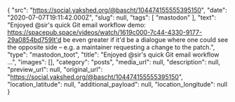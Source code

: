 {
  "src": "https://social.yakshed.org/@bascht/104474155555395150",
  "date": "2020-07-07T19:11:42.000Z",
  "slug": null,
  "tags": [
    "mastodon"
  ],
  "text": "Enjoyed @sir's quick Git email workflow demo: https://spacepub.space/videos/watch/1619c000-7c44-4330-9177-29a0854bd759It'd be even greater if it'd be a dialogue where one could see the opposite side – e.g. a maintainer requesting a change to the patch.",
  "type": "mastodon_toot",
  "title": "Enjoyed @sir's quick Git email workflow …",
  "images": [],
  "category": "posts",
  "media_url": null,
  "description": null,
  "preview_url": null,
  "original_url": "https://social.yakshed.org/@bascht/104474155555395150",
  "location_latitude": null,
  "additional_payload": null,
  "location_longitude": null
}
